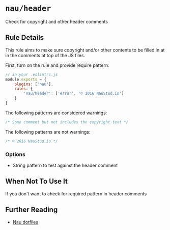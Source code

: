 # `nau/header`

Check for copyright and other header comments

## Rule Details

This rule aims to make sure copyright and/or other contents to be filled in at in the comments at top of the JS files.

First, turn on the rule and provide require pattern:

```js
// in your .eslintrc.js
module.exports = {
    plugins: ['nau'],
    rules: {
        'nau/header': ['error', '© 2016 NauStud.io']
    }
}
```

The following patterns are considered warnings:

```js
/* Some comment but not includes the copyright text */
```

The following patterns are not warnings:

```js
/* © 2016 NauStud.io */
```

### Options

- String pattern to test against the header comment

## When Not To Use It

If you don't want to check for required pattern in header comments

## Further Reading

- [Nau dotfiles](https://github.com/naustudio/dotfiles)
